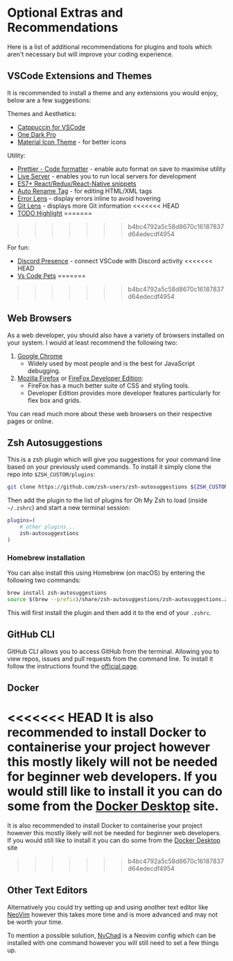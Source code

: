 # Optional Extras and Recommendations

Here is a list of additional recommendations for plugins and tools which aren't necessary but will improve your coding experience.

## VSCode Extensions and Themes

It is recommended to install a theme and any extensions you would enjoy, below are a few suggestions:

Themes and Aesthetics:

- [Catppuccin for VSCode](https://marketplace.visualstudio.com/items?itemName=Catppuccin.catppuccin-vsc)
- [One Dark Pro](https://marketplace.visualstudio.com/items?itemName=zhuangtongfa.Material-theme)
- [Material Icon Theme](https://marketplace.visualstudio.com/items?itemName=PKief.material-icon-theme) - for better icons

Utility:

- [Prettier - Code formatter](https://marketplace.visualstudio.com/items?itemName=esbenp.prettier-vscode) - enable auto format on save to maximise utility
- [Live Server](https://marketplace.visualstudio.com/items?itemName=ritwickdey.LiveServer) - enables you to run local servers for development
- [ES7+ React/Redux/React-Native snippets](https://marketplace.visualstudio.com/items?itemName=dsznajder.es7-react-js-snippets)
- [Auto Rename Tag](https://marketplace.visualstudio.com/items?itemName=formulahendry.auto-rename-tag) - for editing HTML/XML tags
- [Error Lens](https://marketplace.visualstudio.com/items?itemName=usernamehw.errorlens) - display errors inline to avoid hovering
- [Git Lens](https://marketplace.visualstudio.com/items?itemName=eamodio.gitlens) - displays more Git information
<<<<<<< HEAD
- [TODO Highlight](https://marketplace.visualstudio.com/items?itemName=wayou.vscode-todo-highlight)
=======
>>>>>>> b4bc4792a5c58d8670c16187837d64edecdf4954

For fun:

- [Discord Presence](https://marketplace.visualstudio.com/items?itemName=icrawl.discord-vscode) - connect VSCode with Discord activity
<<<<<<< HEAD
- [Vs Code Pets](https://marketplace.visualstudio.com/items?itemName=tonybaloney.vscode-pets)
=======
>>>>>>> b4bc4792a5c58d8670c16187837d64edecdf4954

## Web Browsers

As a web developer, you should also have a variety of browsers installed on your system. I would at least recommend the following two:

1. [Google Chrome](https://www.google.com.au/intl/en_au/chrome/)
   - Widely used by most people and is the best for JavaScript debugging.
2. [Mozilla Firefox](https://www.mozilla.org/en-US/firefox/new/) or [FireFox Developer Edition](https://www.mozilla.org/en-US/firefox/developer/):
   - FireFox has a much better suite of CSS and styling tools.
   - Developer Edition provides more developer features particularly for flex box and grids.

You can read much more about these web browsers on their respective pages or online.

## Zsh Autosuggestions

This is a zsh plugin which will give you suggestions for your command line based on your previously used commands. To install it simply clone the repo into `$ZSH_CUSTOM/plugins`:

```sh
git clone https://github.com/zsh-users/zsh-autosuggestions ${ZSH_CUSTOM:-~/.oh-my-zsh/custom}/plugins/zsh-autosuggestions
```

Then add the plugin to the list of plugins for Oh My Zsh to load (inside `~/.zshrc`) and start a new terminal session:

```sh
plugins=(
    # other plugins...
    zsh-autosuggestions
)
```

### Homebrew installation

You can also install this using Homebrew (on macOS) by entering the following two commands:

```sh
brew install zsh-autosuggestions
source $(brew --prefix)/share/zsh-autosuggestions/zsh-autosuggestions.zsh
```

This will first install the plugin and then add it to the end of your `.zshrc`.

## GitHub CLI

GitHub CLI allows you to access GitHub from the terminal. Allowing you to view repos, issues and pull requests from the command line. To install it follow the instructions found the [official page](https://cli.github.com/).

## Docker

<<<<<<< HEAD
It is also recommended to install Docker to containerise your project however this mostly likely will not be needed for beginner web developers. If you would still like to install it you can do some from the [Docker Desktop](https://www.docker.com/products/docker-desktop/) site.
=======
It is also recommended to install Docker to containerise your project however this mostly likely will not be needed for beginner web developers. If you would still like to install it you can do some from the [Docker Desktop](https://www.docker.com/products/docker-desktop/) site
>>>>>>> b4bc4792a5c58d8670c16187837d64edecdf4954

## Other Text Editors

Alternatively you could try setting up and using another text editor like [NeoVim](https://neovim.io/) however this takes more time and is more advanced and may not be worth your time.

To mention a possible solution, [NvChad](https://nvchad.com/) is a Neovim config which can be installed with one command however you will still need to set a few things up.
